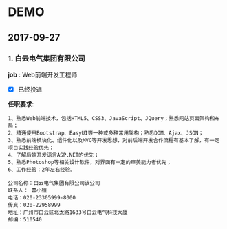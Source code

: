 # DEMO

## 2017-09-27

### 1. 白云电气集团有限公司

**job** : Web前端开发工程师
* [x] 已经投递

**任职要求**:
```
1、熟悉Web前端技术，包括HTML5、CSS3、JavaScript、JQuery；熟悉网站页面架构和布局；
2、精通使用Bootstrap、EasyUI等一种或多种常用架构；熟悉DOM、Ajax、JSON；
3、熟悉前端模块化、组件化以及MVC等开发思想，对前后端开发合作流程有基本了解，有一定项目实践经验优先；
4、了解后端开发语言ASP.NET的优先；
5、熟悉Photoshop等相关设计软件，对界面有一定的审美能力者优先；
6、工作经验：2年左右经验。

公司名称：白云电气集团有限公司该公司
联系人： 曹小姐
电话：020-23305999-8000
传真：020-22958999
地址：广州市白云区北太路1633号白云电气科技大厦
邮编：510540

```
